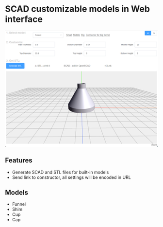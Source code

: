 # SCAD customizable models in Web interface

![](public/og-image.png)

## Features
- Generate SCAD and STL files for built-in models
- Send link to constructor, all settings will be encoded in URL

## Models
- Funnel
- Shim
- Cup
- Cap
